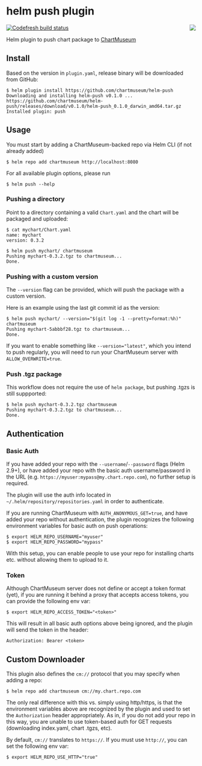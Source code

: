 # helm push plugin
<img align="right" src="https://github.com/kubernetes-helm/chartmuseum/raw/master/logo.png">

[![Codefresh build status]( https://g.codefresh.io/api/badges/build?repoOwner=chartmuseum&repoName=helm-push&branch=master&pipelineName=helm-push&accountName=codefresh-inc&type=cf-2)]( https://g.codefresh.io/repositories/chartmuseum/helm-push/builds?filter=trigger:build;branch:master;service:5ad4eed637adc30001207fab~helm-push)

Helm plugin to push chart package to [ChartMuseum](https://github.com/kubernetes-helm/chartmuseum)

## Install
Based on the version in `plugin.yaml`, release binary will be downloaded from GitHub:

```
$ helm plugin install https://github.com/chartmuseum/helm-push
Downloading and installing helm-push v0.1.0 ...
https://github.com/chartmuseum/helm-push/releases/download/v0.1.0/helm-push_0.1.0_darwin_amd64.tar.gz
Installed plugin: push
```

## Usage
You must start by adding a ChartMuseum-backed repo via Helm CLI (if not already added)
```
$ helm repo add chartmuseum http://localhost:8080
```
For all available plugin options, please run
```
$ helm push --help
```

### Pushing a directory
Point to a directory containing a valid `Chart.yaml` and the chart will be packaged and uploaded:
```
$ cat mychart/Chart.yaml
name: mychart
version: 0.3.2
```
```
$ helm push mychart/ chartmuseum
Pushing mychart-0.3.2.tgz to chartmuseum...
Done.
```

### Pushing with a custom version
The `--version` flag can be provided, which will push the package with a custom version.

Here is an example using the last git commit id as the version:
```
$ helm push mychart/ --version="$(git log -1 --pretty=format:%h)" chartmuseum
Pushing mychart-5abbbf28.tgz to chartmuseum...
Done.
```
If you want to enable something like `--version="latest"`, which you intend to push regularly, you will need to run your ChartMuseum server with `ALLOW_OVERWRITE=true`.

### Push .tgz package
This workflow does not require the use of `helm package`, but pushing .tgzs is still suppported:
```
$ helm push mychart-0.3.2.tgz chartmuseum
Pushing mychart-0.3.2.tgz to chartmuseum...
Done.
```

## Authentication
### Basic Auth
If you have added your repo with the `--username`/`--password` flags (Helm 2.9+), or have added your repo with the basic auth username/password in the URL (e.g. `https://myuser:mypass@my.chart.repo.com`), no further setup is required.

The plugin will use the auth info located in `~/.helm/repository/repositories.yaml` in order to authenticate.

If you are running ChartMuseum with `AUTH_ANONYMOUS_GET=true`, and have added your repo without authentication, the plugin recognizes the following environment variables for basic auth on push operations:
```
$ export HELM_REPO_USERNAME="myuser"
$ export HELM_REPO_PASSWORD="mypass"
```

With this setup, you can enable people to use your repo for installing charts etc. without allowing them to upload to it.

### Token
Although ChartMuseum server does not define or accept a token format (yet), if you are running it behind a proxy that accepts access tokens, you can provide the following env var:
```
$ export HELM_REPO_ACCESS_TOKEN="<token>"
```

This will result in all basic auth options above being ignored, and the plugin will send the token in the header:
```
Authorization: Bearer <token>
```

## Custom Downloader
This plugin also defines the `cm://` protocol that you may specify when adding a repo:
```
$ helm repo add chartmuseum cm://my.chart.repo.com
```

The only real difference with this vs. simply using http/https, is that the environment variables above are recognized by the plugin and used to set the `Authorization` header appropriately. As in, if you do not add your repo in this way, you are unable to use token-based auth for GET requests (downloading index.yaml, chart .tgzs, etc).

By default, `cm://` translates to `https://`. If you must use `http://`, you can set the following env var:
```
$ export HELM_REPO_USE_HTTP="true"
```
